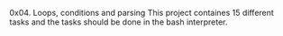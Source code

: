 0x04. Loops, conditions and parsing
This project containes 15 different tasks and the tasks should be done in the bash interpreter.

